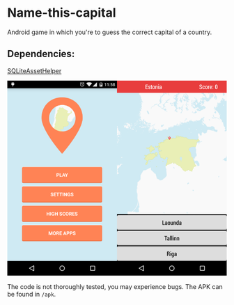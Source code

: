 # Name-this-capital

Android game in which you're to guess the correct capital of a country.

Dependencies:
------------
[SQLiteAssetHelper](https://github.com/jgilfelt/android-sqlite-asset-helper)

![Screenshots](app/screenshots.png)


The code is not thoroughly tested, you may experience bugs. The APK can be found in `/apk`.
